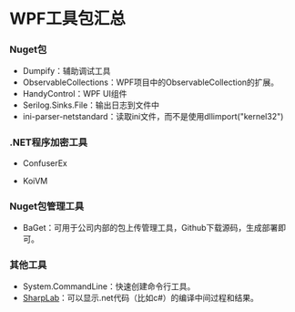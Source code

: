 # WPF工具包汇总

### Nuget包

- Dumpify：辅助调试工具
- ObservableCollections：WPF项目中的ObservableCollection的扩展。
- HandyControl：WPF UI组件
- Serilog.Sinks.File：输出日志到文件中
- ini-parser-netstandard：读取ini文件，而不是使用dllimport("kernel32")





### .NET程序加密工具

- ConfuserEx

- KoiVM



### Nuget包管理工具

- BaGet：可用于公司内部的包上传管理工具，Github下载源码，生成部署即可。



### 其他工具

- System.CommandLine：快速创建命令行工具。
- [SharpLab](https://sharplab.io/)：可以显示.net代码（比如c#）的编译中间过程和结果。


